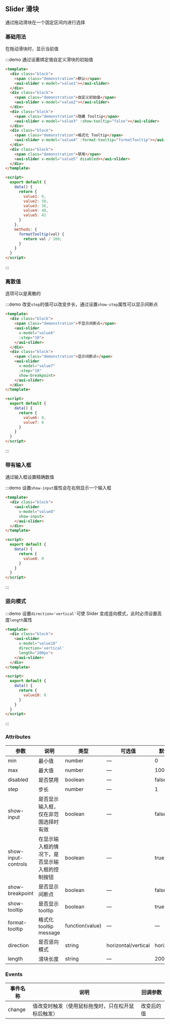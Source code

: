 ## Slider 滑块

通过拖动滑块在一个固定区间内进行选择

### 基础用法

在拖动滑块时，显示当前值

:::demo 通过设置绑定值自定义滑块的初始值
```html
<template>
  <div class="block">
    <span class="demonstration">默认</span>
    <aui-slider v-model="value1"></aui-slider>
  </div>
  <div class="block">
    <span class="demonstration">自定义初始值</span>
    <aui-slider v-model="value2"></aui-slider>
  </div>
  <div class="block">
    <span class="demonstration">隐藏 Tooltip</span>
    <aui-slider v-model="value3" :show-tooltip="false"></aui-slider>
  </div>
  <div class="block">
    <span class="demonstration">格式化 Tooltip</span>
    <aui-slider v-model="value4" :format-tooltip="formatTooltip"></aui-slider>
  </div>
  <div class="block">
    <span class="demonstration">禁用</span>
    <aui-slider v-model="value5" disabled></aui-slider>
  </div>
</template>

<script>
  export default {
    data() {
      return {
        value1: 0,
        value2: 50,
        value3: 36,
        value4: 48,
        value5: 42
      }
    },
    methods: {
      formatTooltip(val) {
        return val / 100;
      }
    }
  }
</script>
```
:::

### 离散值

选项可以是离散的

:::demo 改变`step`的值可以改变步长，通过设置`show-step`属性可以显示间断点
```html
<template>
  <div class="block">
    <span class="demonstration">不显示间断点</span>
    <aui-slider
      v-model="value6"
      :step="10">
    </aui-slider>
  </div>
  <div class="block">
    <span class="demonstration">显示间断点</span>
    <aui-slider
      v-model="value7"
      :step="10"
      show-breakpoint>
    </aui-slider>
  </div>
</template>

<script>
  export default {
    data() {
      return {
        value6: 0,
        value7: 0
      }
    }
  }
</script>
```
:::

### 带有输入框

通过输入框设置精确数值

:::demo 设置`show-input`属性会在右侧显示一个输入框
```html
<template>
  <div class="block">
    <aui-slider
      v-model="value8"
      show-input>
    </aui-slider>
  </div>
</template>

<script>
  export default {
    data() {
      return {
        value8: 0
      }
    }
  }
</script>
```
:::

### 竖向模式

:::demo 设置`direction='vertical'`可使 Slider 变成竖向模式，此时必须设置高度`length`属性
```html
<template>
  <div class="block">
    <aui-slider
      v-model="value10"
      direction='vertical'
      length="200px">
    </aui-slider>
  </div>
</template>

<script>
  export default {
    data() {
      return {
        value10: 0
      }
    }
  }
</script>
```
:::

### Attributes
| 参数 | 说明 | 类型 | 可选值 | 默认值 |
|----|----|----|--------|--------|
| min | 最小值 | number | — | 0 |
| max | 最大值 | number | — | 100 |
| disabled | 是否禁用 | boolean | — | false |
| step | 步长 | number | — | 1 |
| show-input | 是否显示输入框，仅在非范围选择时有效 | boolean | — | false |
| show-input-controls | 在显示输入框的情况下，是否显示输入框的控制按钮 | boolean | — | true |
| show-breakpoint | 是否显示间断点 | boolean | — | false |
| show-tooltip | 是否显示 tooltip | boolean | — | true |
| format-tooltip | 格式化 tooltip message | function(value) | — | — |
| direction | 是否竖向模式 | string | horizontal/vertical | horizontal |
| length | 滑块长度 | string | — | 200px |

### Events
| 事件名称 | 说明 | 回调参数 |
|----------|--------|----------|
| change | 值改变时触发（使用鼠标拖曳时，只在松开鼠标后触发）| 改变后的值 |
